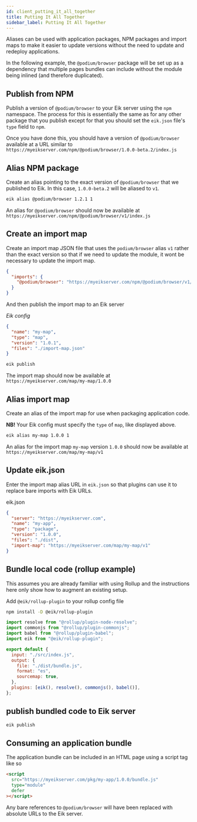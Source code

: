 ```yaml
---
id: client_putting_it_all_together
title: Putting It All Together
sidebar_label: Putting It All Together
---
```


Aliases can be used with application packages, NPM packages and import maps to make it easier to update versions without the need to update and redeploy applications.

In the following example, the `@podium/browser` package will be set up as a dependency that multiple pages bundles can include without the module being inlined (and therefore duplicated).

## Publish from NPM

Publish a version of `@podium/browser` to your Eik server using the `npm` namespace. The process for this is essentially the same as for any other package that you publish except for that you should set the `eik.json` file's `type` field to `npm`.

Once you have done this, you should have a version of `@podium/browser` available at a URL similar to `https://myeikserver.com/npm/@podium/browser/1.0.0-beta.2/index.js`

## Alias NPM package

Create an alias pointing to the exact version of `@podium/browser` that we published to Eik. In this case, `1.0.0-beta.2` will be aliased to `v1`.

```sh
eik alias @podium/browser 1.2.1 1
```

An alias for `@podium/browser` should now be available at `https://myeikserver.com/npm/@podium/browser/v1/index.js`

## Create an import map

Create an import map JSON file that uses the `podium/browser` alias `v1` rather than the exact version so that if we need to update the module, it wont be necessary to update the import map.

```json
{
  "imports": {
    "@podium/browser": "https://myeikserver.com/npm/@podium/browser/v1/index.js"
  }
}
```

And then publish the import map to an Eik server

_Eik config_

```json
{
  "name": "my-map",
  "type": "map",
  "version": "1.0.1",
  "files": "./import-map.json"
}
```

```sh
eik publish
```

The import map should now be available at `https://myeikserver.com/map/my-map/1.0.0`

## Alias import map

Create an alias of the import map for use when packaging application code.

**NB!** Your Eik config must specify the `type` of `map`, like displayed above.

```sh
eik alias my-map 1.0.0 1
```

An alias for the import map `my-map` version `1.0.0` should now be available at `https://myeikserver.com/map/my-map/v1`

## Update eik.json

Enter the import map alias URL in `eik.json` so that plugins can use it to replace bare imports with Eik URLs.

eik.json

```json
{
  "server": "https://myeikserver.com",
  "name": "my-app",
  "type": "package",
  "version": "1.0.0",
  "files": "./dist",
  "import-map": "https://myeikserver.com/map/my-map/v1"
}
```

## Bundle local code (rollup example)

This assumes you are already familiar with using Rollup and the instructions here only show how to augment an existing setup.

Add `@eik/rollup-plugin` to your rollup config file

```sh
npm install -D @eik/rollup-plugin
```

```js
import resolve from "@rollup/plugin-node-resolve";
import commonjs from "@rollup/plugin-commonjs";
import babel from "@rollup/plugin-babel";
import eik from "@eik/rollup-plugin";

export default {
  input: "./src/index.js",
  output: {
    file: "./dist/bundle.js",
    format: "es",
    sourcemap: true,
  },
  plugins: [eik(), resolve(), commonjs(), babel()],
};
```

## publish bundled code to Eik server

```sh
eik publish
```

## Consuming an application bundle

The application bundle can be included in an HTML page using a script tag like so

```html
<script
  src="https://myeikserver.com/pkg/my-app/1.0.0/bundle.js"
  type="module"
  defer
></script>
```

Any bare references to `@podium/browser` will have been replaced with absolute URLs to the Eik server.
